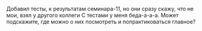 Добавил тесты, к результатам семинара-11, но они сразу скажу, что не мои, взял у другого коллеги
С тестами у меня беда-а-а-а. Может подскажите, где можно о них посмотреть и попрактиковаться главное?
